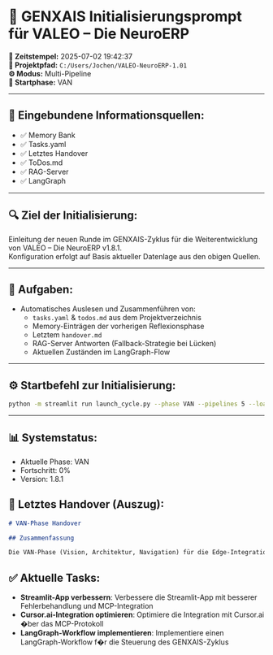 
# 🔁 GENXAIS Initialisierungsprompt für VALEO – Die NeuroERP

**📅 Zeitstempel:** 2025-07-02 19:42:37  
**📂 Projektpfad:** `C:/Users/Jochen/VALEO-NeuroERP-1.01`  
**⚙️ Modus:** Multi-Pipeline  
**🚀 Startphase:** VAN

---

## 📡 Eingebundene Informationsquellen:
- ✅ Memory Bank
- ✅ Tasks.yaml
- ✅ Letztes Handover
- ✅ ToDos.md
- ✅ RAG-Server
- ✅ LangGraph

---

## 🔍 Ziel der Initialisierung:
Einleitung der neuen Runde im GENXAIS-Zyklus für die Weiterentwicklung von VALEO – Die NeuroERP v1.8.1.  
Konfiguration erfolgt auf Basis aktueller Datenlage aus den obigen Quellen.  

---

## 🧠 Aufgaben:
- Automatisches Auslesen und Zusammenführen von:
  - `tasks.yaml` & `todos.md` aus dem Projektverzeichnis
  - Memory-Einträgen der vorherigen Reflexionsphase
  - Letztem `handover.md`
  - RAG-Server Antworten (Fallback-Strategie bei Lücken)
  - Aktuellen Zuständen im LangGraph-Flow

---

## ⚙️ Startbefehl zur Initialisierung:

```bash
python -m streamlit run launch_cycle.py --phase VAN --pipelines 5 --load_info memory,tasks.yaml,letztes,todos.md,rag-server,langgraph  --timeout 600
```

---

## 📊 Systemstatus:
- Aktuelle Phase: VAN
- Fortschritt: 0%
- Version: 1.8.1


## 📝 Letztes Handover (Auszug):
```markdown
# VAN-Phase Handover

## Zusammenfassung

Die VAN-Phase (Vision, Architektur, Navigation) für die Edge-Integration des VALEO-NeuroERP v1.8.1 wurde erfolgreich abgeschlossen. In dieser Phase wurden die Vision für die Edge-Integration definiert, die Architektur entworfen und die Navigation für die kom...
```

## ✅ Aktuelle Tasks:
- **Streamlit-App verbessern**: Verbessere die Streamlit-App mit besserer Fehlerbehandlung und MCP-Integration
- **Cursor.ai-Integration optimieren**: Optimiere die Integration mit Cursor.ai �ber das MCP-Protokoll
- **LangGraph-Workflow implementieren**: Implementiere einen LangGraph-Workflow f�r die Steuerung des GENXAIS-Zyklus

